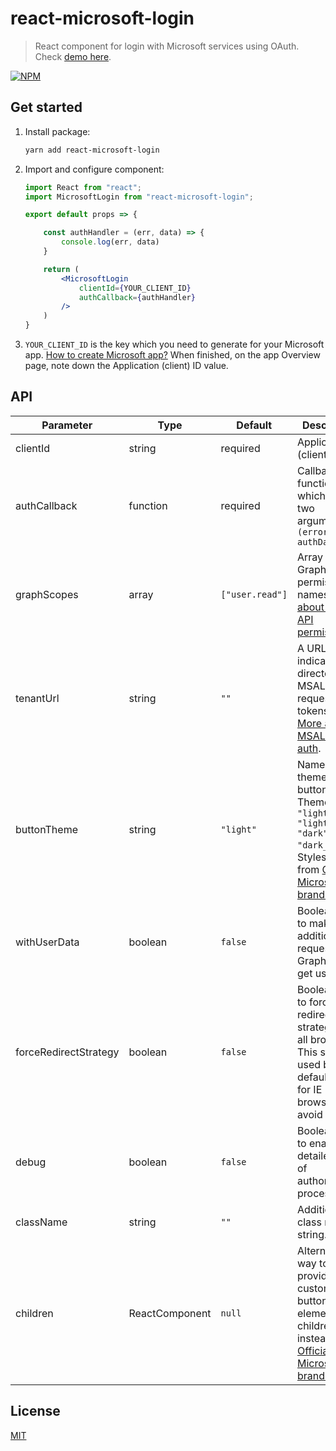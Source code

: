 # react-microsoft-login

> React component for login with Microsoft services using OAuth. Check [demo here](https://alexandrtovmach.github.io/react-microsoft-login/).

[![NPM](https://nodei.co/npm/react-microsoft-login.png)](https://www.npmjs.com/package/react-microsoft-login)

## Get started

1. Install package:
   ```sh
   yarn add react-microsoft-login
   ```
2. Import and configure component:

   ```jsx
   import React from "react";
   import MicrosoftLogin from "react-microsoft-login";

   export default props => {

       const authHandler = (err, data) => {
           console.log(err, data)
       }

       return (
           <MicrosoftLogin
               clientId={YOUR_CLIENT_ID}
               authCallback={authHandler}
           />
       )
   }

   ```

3. `YOUR_CLIENT_ID` is the key which you need to generate for your Microsoft app. [How to create Microsoft app?](https://docs.microsoft.com/en-us/azure/active-directory/develop/quickstart-v2-register-an-app) When finished, on the app Overview page, note down the Application (client) ID value.

## API

| Parameter             | Type           | Default         | Description                                                                                                                                                                                                                                         |
| --------------------- | -------------- | --------------- | --------------------------------------------------------------------------------------------------------------------------------------------------------------------------------------------------------------------------------------------------- |
| clientId              | string         | required        | Application (client) ID                                                                                                                                                                                                                             |
| authCallback          | function       | required        | Callback function which takes two arguments `(error, authData)`                                                                                                                                                                                     |
| graphScopes           | array          | `["user.read"]` | Array of Graph API permission names. [More about Graph API permissions](https://developer.microsoft.com/en-us/graph/docs/concepts/permissions_reference).                                                                                           |
| tenantUrl             | string         | `""`            | A URL indicating a directory that MSAL can request tokens from. [More about MSAL tenant auth](https://github.com/AzureAD/microsoft-authentication-library-for-js/wiki/MSAL-basics).                                                                 |
| buttonTheme           | string         | `"light"`       | Name of theme for button style. Themes: `"light"` `"light_short"` `"dark"` `"dark_short"`. Styles come from [Official Microsoft brand design](https://docs.microsoft.com/en-us/azure/active-directory/develop/howto-add-branding-in-azure-ad-apps). |
| withUserData          | boolean        | `false`         | Boolean flag to make an additional request to GraphAPI to get user data.                                                                                                                                                                            |
| forceRedirectStrategy | boolean        | `false`         | Boolean flag to force redirect login strategy for all browsers. This strategy used by default just for IE browsers to avoid issues.                                                                                                                 |
| debug                 | boolean        | `false`         | Boolean flag to enable detailed logs of authorization process.                                                                                                                                                                                      |
| className             | string         | `""`            | Additional class name string.                                                                                                                                                                                                                       |
| children              | ReactComponent | `null`          | Alternative way to provide custom button element as a children prop instead of [Official Microsoft brand design](https://docs.microsoft.com/en-us/azure/active-directory/develop/howto-add-branding-in-azure-ad-apps)                               |

## License

[MIT](https://github.com/nishanths/license/blob/master/LICENSE)
